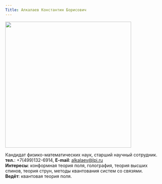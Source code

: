 ```yaml
---
Title: Алкалаев Константин Борисович
---
```


<img src="images/alkalaev.kb.jpg" width=400>

Кандидат физико-математических наук, старший научный сотрудник.<br>
**тел.**: +7(499)132-6914, **E-mail**: [alkalaev@lpi.ru](mailto:alkalaev@lpi.ru)<br>
**Интересы**: конформная теория поля, голография, теория высших спинов, теория струн, методы квантования систем со связями.<br>
**Ведёт**: квантовая теория поля.

